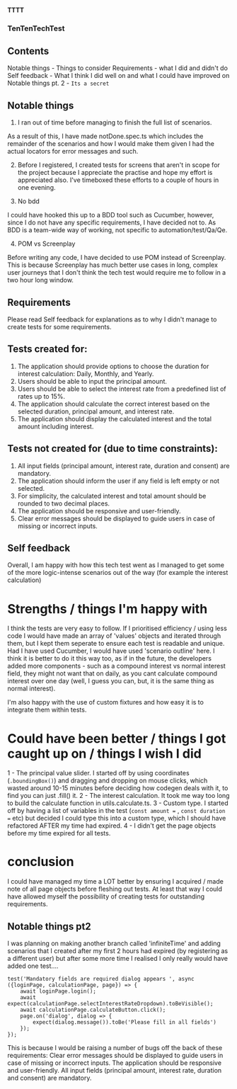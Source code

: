 #### TTTT
### TenTenTechTest

## Contents

Notable things - Things to consider
Requirements - what I did and didn't do
Self feedback - What I think I did well on and what I could have improved on
Notable things pt. 2 - `Its a secret` 

## Notable things

1. I ran out of time before managing to finish the full list of scenarios.

As a result of this, I have made notDone.spec.ts which includes the remainder of the scenarios and how I would make them given I had the actual locators for error messages and such.

2. Before I registered, I created tests for screens that aren't in scope for the project because I appreciate the practise and hope my effort is appreciated also. I've timeboxed these efforts to a couple of hours in one evening. 

3. No bdd

I could have hooked this up to a BDD tool such as Cucumber, however, since I do not have any specific requirements, I have decided not to. As BDD is a team-wide way of working, not specific to automation/test/Qa/Qe.

4. POM vs Screenplay

Before writing any code, I have decided to use POM instead of Screenplay. This is because Screenplay has much better use cases in long, complex user journeys that I don't think the tech test would require me to follow in a two hour long window.

## Requirements

Please read Self feedback for explanations as to why I didn't manage to create tests for some requirements.

## Tests created for: 
1. The application should provide options to choose the duration for interest calculation: Daily, Monthly, and Yearly.
2. Users should be able to input the principal amount.
3. Users should be able to select the interest rate from a predefined list of rates up to 15%.
4. The application should calculate the correct interest based on the selected duration, principal amount, and interest rate.
5. The application should display the calculated interest and the total amount including interest.

## Tests not created for (due to time constraints):
1. All input fields (principal amount, interest rate, duration and consent) are mandatory.
2. The application should inform the user if any field is left empty or not selected.
3. For simplicity, the calculated interest and total amount should be rounded to two decimal places.
4. The application should be responsive and user-friendly.
5. Clear error messages should be displayed to guide users in case of missing or incorrect inputs.

## Self feedback

Overall, I am happy with how this tech test went as I managed to get some of the more logic-intense scenarios out of the way (for example the interest calculation)

# Strengths / things I'm happy with

I think the tests are very easy to follow. If I prioritised efficiency / using less code I would have made an array of 'values' objects and iterated through them, but I kept them seperate to ensure each test is readable and unique. Had I have used Cucumber, I would have used 'scenario outline' here. I think it is better to do it this way too, as if in the future, the developers added more components - such as a compound interest vs normal interest field, they might not want that on daily, as you cant calculate compound interest over one day (well, I guess you can, but, it is the same thing as normal interest).  

I'm also happy with the use of custom fixtures and how easy it is to integrate them within tests.

# Could have been better / things I got caught up on / things I wish I did 
1 - The principal value slider. I started off by using coordinates (`.boundingBox()`) and dragging and dropping on mouse clicks, which wasted around 10-15 minutes before deciding how codegen deals with it, to find you can just .fill() it.
2 - The interest calculation. It took me way too long to build the calculate function in utils.calculate.ts.
3 - Custom type. I started off by having a list of variables in the test (`const amount =` , `const duration =` etc) but decided I could type this into a custom type, which I should have refactored AFTER my time had expired.
4 - I didn't get the page objects before my time expired for all tests. 

# conclusion

I could have managed my time a LOT better by ensuring I acquired / made note of all page objects before fleshing out tests. At least that way I could have allowed myself the possibility of creating tests for outstanding requirements.

## Notable things pt2

I was planning on making another branch called 'infiniteTime' and adding scenarios that I created after my first 2 hours had expired (by registering as a different user) but after some more time I realised I only really would have added one test....

```
test('Mandatory fields are required dialog appears ', async ({loginPage, calculationPage, page}) => {
    await loginPage.login();
    await expect(calculationPage.selectInterestRateDropdown).toBeVisible();    
    await calculationPage.calculateButton.click();
    page.on('dialog', dialog => {
        expect(dialog.message()).toBe('Please fill in all fields')
    });
});
```

This is because I would be raising a number of bugs off the back of these requirements:
Clear error messages should be displayed to guide users in case of missing or incorrect inputs.
The application should be responsive and user-friendly.
All input fields (principal amount, interest rate, duration and consent) are mandatory.
